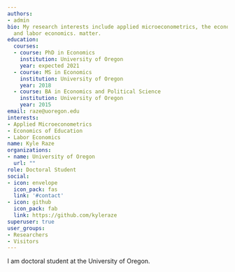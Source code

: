 ```yaml
---
authors:
- admin
bio: My research interests include applied microeconometrics, the economics of education,
  and labor economics. matter.
education:
  courses:
  - course: PhD in Economics
    institution: University of Oregon
    year: expected 2021
  - course: MS in Economics
    institution: University of Oregon
    year: 2018
  - course: BA in Economics and Political Science
    institution: University of Oregon
    year: 2015
email: raze@uoregon.edu
interests:
- Applied Microeconometrics
- Economics of Education
- Labor Economics
name: Kyle Raze
organizations:
- name: University of Oregon
  url: ""
role: Doctoral Student
social:
- icon: envelope
  icon_pack: fas
  link: '#contact'
- icon: github
  icon_pack: fab
  link: https://github.com/kyleraze
superuser: true
user_groups:
- Researchers
- Visitors
---
```


I am doctoral student at the University of Oregon. 

